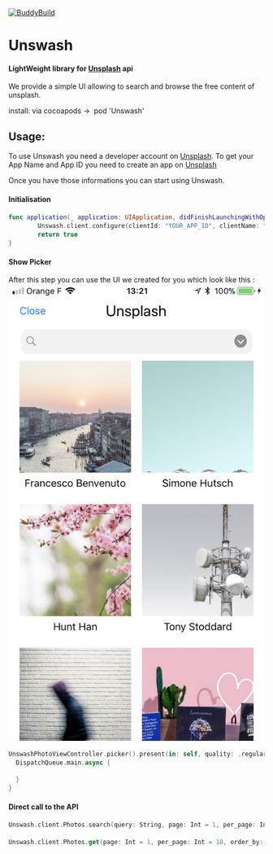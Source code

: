 [![BuddyBuild](https://dashboard.buddybuild.com/api/statusImage?appID=5a17f7809bbf2800010a8074&branch=master&build=latest)](https://dashboard.buddybuild.com/apps/5a17f7809bbf2800010a8074/build/latest?branch=master)

# Unswash
#### LightWeight library for [Unsplash](https://unsplash.com) api

We provide a simple UI allowing to search and browse the free content of unsplash.

install: via cocoapods ->  pod 'Unswash'

## Usage: 

To use Unswash you need a developer account on [Unsplash](https://unsplash.com/developers).
To get your App Name and App ID you need to create an app on [Unsplash](https://unsplash.com/oauth/applications)

Once you have those informations you can start using Unswash.

#### Initialisation
``` swift
func application(_ application: UIApplication, didFinishLaunchingWithOptions launchOptions: [UIApplicationLaunchOptionsKey: Any]?) -> Bool {
        Unswash.client.configure(clientId: "YOUR_APP_ID", clientName: "YOUR_APP_NAME")
        return true
}
```

#### Show Picker
After this step you can use the UI we created for you which look like this :
![](/assets/IMG_2498.PNG)

```swift
UnswashPhotoViewController.picker().present(in: self, quality: .regular) { image, url in
  DispatchQueue.main.async {
                
  }
}
```

#### Direct call to the API

```swift
Unswash.client.Photos.search(query: String, page: Int = 1, per_page: Int = 10, completion: @escaping ([Photo]) -> Void)

Unswash.client.Photos.get(page: Int = 1, per_page: Int = 10, order_by: Order = Order.latest, completion: @escaping ([Photo]) -> Void)
```


